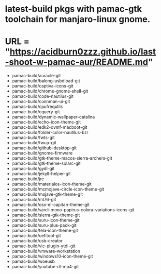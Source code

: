 # latest-build pkgs with pamac-gtk toolchain for manjaro-linux gnome.
# URL = "https://acidburn0zzz.github.io/last-shoot-w-pamac-aur/README.md"

+ pamac-build/auracle-git
+ pamac-build/balong-usbdload-git
+ pamac-build/captiva-icons-git
+ pamac-build/chrome-gnome-shell-git
+ pamac-build/code-nautilus-git
+ pamac-build/connman-ui-git
+ pamac-build/cpufrequtils
+ pamac-build/cquery-git
+ pamac-build/dynamic-wallpaper-catalina
+ pamac-build/echo-icon-theme-git
+ pamac-build/edk2-ovmf-macboot-git
+ pamac-build/folder-color-nautilus-bzr
+ pamac-build/fwts-git
+ pamac-build/fwup-git
+ pamac-build/github-desktop-git
+ pamac-build/gnome-firmware
+ pamac-build/gtk-theme-macos-sierra-archers-git
+ pamac-build/gtk-theme-solarc-git
+ pamac-build/gydl-git
+ pamac-build/jekyll-helper-git
+ pamac-build/jre
+ pamac-build/materialos-icon-theme-git
+ pamac-build/mcmojave-circle-icon-theme-git
+ pamac-build/mojave-gtk-theme-git
+ pamac-build/mt76-git
+ pamac-build/osx-el-capitan-theme-git
+ pamac-build/sardi-mono-papirus-colora-variations-icons-git
+ pamac-build/sierra-gtk-theme-git
+ pamac-build/suru-icon-theme-git
+ pamac-build/suru-plus-pack-git
+ pamac-build/tela-icon-theme-git
+ pamac-build/uefitool-git
+ pamac-build/usb-creator
+ pamac-build/vlc-plugin-ytdl-git
+ pamac-build/vmware-workstation
+ pamac-build/windows10-icon-theme-git
+ pamac-build/woeusb
+ pamac-build/youtube-dl-mp4-git
